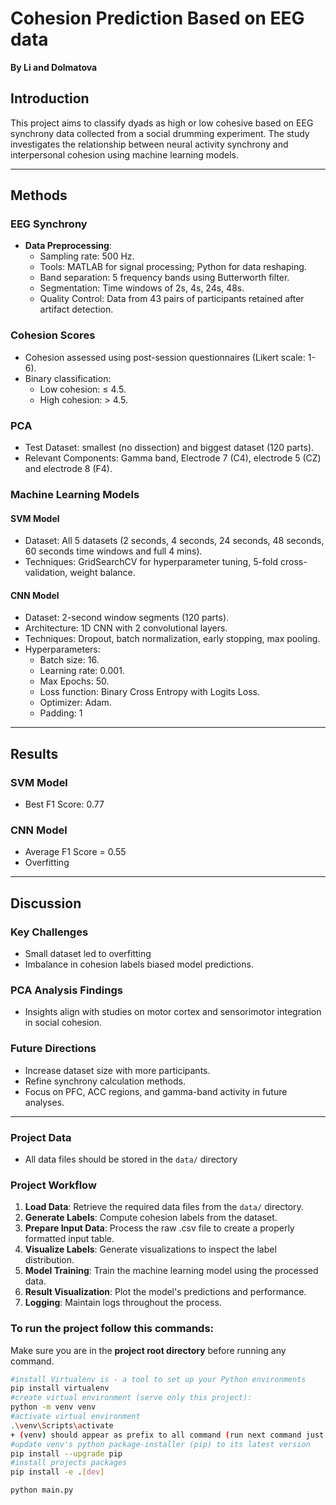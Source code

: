 # Cohesion Prediction Based on EEG data
**By Li and Dolmatova**

## Introduction  
This project aims to classify dyads as high or low cohesive based on EEG synchrony data collected from a social drumming experiment. The study investigates the relationship between neural activity synchrony and interpersonal cohesion using machine learning models.  

---

## Methods  

### EEG Synchrony  
- **Data Preprocessing**:  
  - Sampling rate: 500 Hz.  
  - Tools: MATLAB for signal processing; Python for data reshaping.  
  - Band separation: 5 frequency bands using Butterworth filter.  
  - Segmentation: Time windows of 2s, 4s, 24s, 48s. 
  - Quality Control: Data from 43 pairs of participants retained after artifact detection.


### Cohesion Scores  
- Cohesion assessed using post-session questionnaires (Likert scale: 1-6).  
- Binary classification:  
  - Low cohesion: ≤ 4.5.  
  - High cohesion: > 4.5.

### PCA 
- Test Dataset: smallest (no dissection) and biggest dataset (120 parts).
- Relevant Components: Gamma band, Electrode 7 (C4), electrode 5 (CZ) and electrode 8 (F4).

### Machine Learning Models  

#### SVM Model  
- Dataset: All 5 datasets (2 seconds, 4 seconds, 24 seconds, 48 seconds, 60 seconds time windows and full 4 mins).  
- Techniques: GridSearchCV for hyperparameter tuning, 5-fold cross-validation, weight balance.

#### CNN Model  
- Dataset: 2-second window segments (120 parts).
- Architecture: 1D CNN with 2 convolutional layers.  
- Techniques: Dropout, batch normalization, early stopping, max pooling.  
- Hyperparameters:  
  - Batch size: 16.  
  - Learning rate: 0.001.  
  - Max Epochs: 50.  
  - Loss function: Binary Cross Entropy with Logits Loss.  
  - Optimizer: Adam.  
  - Padding: 1

---

## Results  

### SVM Model  
- Best F1 Score: 0.77

### CNN Model  
- Average F1 Score =  0.55
- Overfitting 

---

## Discussion  

### Key Challenges  
- Small dataset led to overfitting  
- Imbalance in cohesion labels biased model predictions.  

### PCA Analysis Findings  
- Insights align with studies on motor cortex and sensorimotor integration in social cohesion.

### Future Directions  
- Increase dataset size with more participants.  
- Refine synchrony calculation methods.  
- Focus on PFC, ACC regions, and gamma-band activity in future analyses.

---

### Project Data
- All data files should be stored in the `data/` directory

### Project Workflow

1. **Load Data**: Retrieve the required data files from the `data/` directory.
2. **Generate Labels**: Compute cohesion labels from the dataset.
3. **Prepare Input Data**: Process the raw .csv file to create a properly formatted input table.
4. **Visualize Labels**: Generate visualizations to inspect the label distribution.
5. **Model Training**: Train the machine learning model using the processed data.
6. **Result Visualization**: Plot the model's predictions and performance.
7. **Logging**: Maintain logs throughout the process.

### To run the project follow this commands:
Make sure you are in the **project root directory** before running any command.

```bash 
#install Virtualenv is - a tool to set up your Python environments
pip install virtualenv
#create virtual environment (serve only this project):
python -m venv venv
#activate virtual environment
.\venv\Scripts\activate 
+ (venv) should appear as prefix to all command (run next command just after activating venv)
#update venv's python package-installer (pip) to its latest version
pip install --upgrade pip
#install projects packages
pip install -e .[dev]     

python main.py
``` 